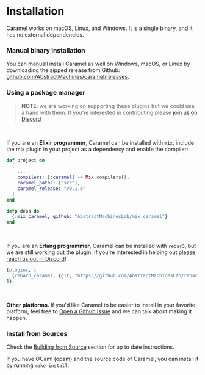 # Installation

Caramel works on macOS, Linux, and Windows. It is a single binary, and it has no
external dependencies.

### Manual binary installation

You can manuall install Caramel as well on Windows, macOS, or Linux by downloading
the zipped release from Github:
[github.com/AbstractMachines/caramel/releases](https://github.com/AbstractMachinesLab/caramel/releases/#user-content-assets).

### Using a package manager

> **NOTE**: we are working on supporting these plugins but we could use a hand
> with them. If you're interested in contributing please [join us on
> Discord](https://github.com/AbstractMachinesLab/caramel/discussions/45)

<br />

If you are an **Elixir programmer**, Caramel can be installed with `mix`,
include the mix plugin in your project as a dependency and enable the compiler:

```elixir
def project do
  [
    ...
    compilers: [:caramel] ++ Mix.compilers(),
    caramel_paths: ["src"],
    caramel_release: "v0.1.0"
  ]
end

defp deps do
  {:mix_caramel, github: "AbstractMachinesLab/mix_caramel"}
end
```

<br />

If you are an **Erlang programmer**, Caramel can be installed with `rebar3`,
but we are still working out the plugin. If you're interested in helping out
[please reach us out in
Discord](https://github.com/AbstractMachinesLab/caramel/discussions/45)!

```erlang
{plugins, [
  {rebar3_caramel, {git, "https://github.com/AbstractMachinesLab/rebar3_caramel.git", {branch, "main"}}}
]}.
```

<!--
<br />

If you are an **OCaml programmer**, Caramel can be installed with `opam`.

```sh
opam install caramel
```
-->

<br />

**Other platforms.** If you'd like Caramel to be easier to install in your favorite platform, feel
free to [Open a Github
Issue](https://github.com/AbstractMachinesLab/caramel/issues/new) and we can
talk about making it happen.

### Install from Sources

Check the [Building from Source](../contrib/building.md) section for up to
date instructions.

If you have OCaml (opam) and the source code of Caramel, you can install it by running `make install`.
